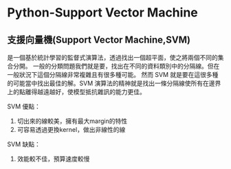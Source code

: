 # Python-Support Vector Machine

## 支援向量機(Support Vector Machine,SVM)
是一個基於統計學習的監督式演算法，透過找出一個超平面，使之將兩個不同的集合分開。
一般的分類問題我們就是要，找出在不同的資料類別中的分隔線。但在一般狀況下這個分隔線非常複雜且有很多種可能。
然而 SVM 就是要在這很多種的可能當中找出最佳的解。SVM 演算法的精神就是找出一條分隔線使所有在邊界上的點離得越遠越好，使模型抵抗雜訊的能力更佳。

SVM 優點：
1. 切出來的線較美，擁有最大margin的特性
2. 可容易透過更換kernel，做出非線性的線

SVM 缺點：
1. 效能較不佳，預算速度較慢
